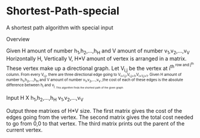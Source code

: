 # Shortest-Path-special
A shortest path algorithm with special input

Overview

Given H amount of number h<sub>1</sub>,h<sub>2</sub>,...,h<sub>H</sub> and V amount of number v<sub>1</sub>,v<sub>2</sub>,...,v<sub>V</sub>
Horizontally H, Vertically V, H*V amount of vertex is arranged in a matrix.
These vertex make up a directional graph.
Let V<sub>i,j</sub> be the vertex at i<sup>th<sup> row and j<sup>th</sup> column.
From every V<sub>i,j</sub>, there are three directional edge going to V<sub>i+1,j</sub>,V<sub>i,j+1</sub>,V<sub>i+1,j+1</sub>.
Given H amount of number h<sub>1</sub>,h<sub>2</sub>,...,h<sub>H</sub> and V amount of number v<sub>1</sub>,v<sub>2</sub>,...,v<sub>V</sub>
,the cost of each of these edges is the absolute difference between h<sub>i</sub> and v<sub>j<sub>.
This algorithm finds the shortest path of the given graph

Input
H X
h<sub>1</sub>,h<sub>2</sub>,...,h<sub>H</sub>
v<sub>1</sub>,v<sub>2</sub>,...,v<sub>V</sub>

Output
three matrixes of H*V size.
The first matrix gives the cost of the edges going from the vertex.
The second matrix gives the total cost needed to go from 0,0 to that vertex.
The third matrix prints out the parent of the current vertex.
